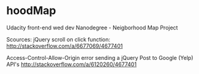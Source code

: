 # hoodMap
Udacity front-end wed dev Nanodegree - Neigborhood Map Project

Scources:
jQuery scroll on click function:
http://stackoverflow.com/a/6677069/4677401

Access-Control-Allow-Origin error sending a jQuery Post to Google (Yelp) API's
http://stackoverflow.com/a/6120260/4677401